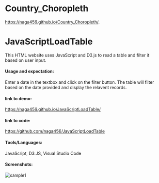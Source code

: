 # Country_Choropleth

https://naga456.github.io/Country_Choropleth/.


# JavaScriptLoadTable

This HTML website uses JavaScript and D3.js to read a table and filter it based on user input.

#### Usage and expectation:
Enter a date in the textbox and click on the filter button.  The table will filter based on the date provided and display the relavent records.

#### link to demo:
https://naga456.github.io/JavaScriptLoadTable/

#### link to code:
https://github.com/naga456/JavaScriptLoadTable

#### Tools/Languages:
JavaScript, D3.JS, Visual Studio Code

#### Screenshots:
![sample1](https://user-images.githubusercontent.com/23746877/64522196-7aad1880-d2c7-11e9-8aab-2f851bb849b9.jpg)
